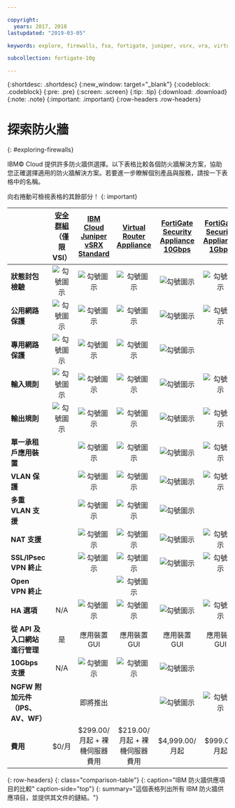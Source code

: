 ```yaml
---

copyright:
  years: 2017, 2018
lastupdated: "2019-03-05"

keywords: explore, firewalls, fsa, fortigate, juniper, vsrx, vra, virtual router appliance, security, vyatta, comparison, features

subcollection: fortigate-10g

---
```


{:shortdesc: .shortdesc}
{:new_window: target="_blank"}
{:codeblock: .codeblock}
{:pre: .pre}
{:screen: .screen}
{:tip: .tip}
{:download: .download}
{:note: .note}
{:important: .important}
{:row-headers .row-headers}

# 探索防火牆
{: #exploring-firewalls}

IBM© Cloud 提供許多防火牆供選擇。以下表格比較各個防火牆解決方案，協助您正確選擇適用的防火牆解決方案。若要進一步瞭解個別產品與服務，請按一下表格中的名稱。

向右捲動可檢視表格的其餘部分！
{: important}

|        | [安全群組](/docs/infrastructure/security-groups?topic=security-groups-getting-started)（僅限 VSI）| [IBM Cloud Juniper vSRX Standard](/docs/infrastructure/vsrx?topic=vsrx-getting-started) |[Virtual Router Appliance](/docs/infrastructure/virtual-router-appliance?topic=virtual-router-appliance-getting-started) | [FortiGate Security Appliance 10Gbps](/docs/infrastructure/fortigate-10g?topic=fortigate-10g-getting-started) | [FortiGate Security Appliance 1Gbps](/docs/infrastructure/fortigate-1g?topic=fortigate-1g-getting-started) | [Hardware Firewall](/docs/infrastructure/hardware-firewall-shared?topic=hardware-firewall-shared-getting-started) | [Hardware Firewall（專用）](/docs/infrastructure/hardware-firewall-dedicated?topic=hardware-firewall-dedicated-getting-started) |
| ------- | :------: | :------: | :------: | :------: | :------: | :------: | :------: |
|**狀態封包檢驗**|![勾號圖示](../../icons/checkmark-icon.svg)|![勾號圖示](../../icons/checkmark-icon.svg)|![勾號圖示](../../icons/checkmark-icon.svg)|![勾號圖示](../../icons/checkmark-icon.svg)|![勾號圖示](../../icons/checkmark-icon.svg)|![勾號圖示](../../icons/checkmark-icon.svg)|![勾號圖示](../../icons/checkmark-icon.svg)|
|**公用網路保護**|![勾號圖示](../../icons/checkmark-icon.svg)|![勾號圖示](../../icons/checkmark-icon.svg)|![勾號圖示](../../icons/checkmark-icon.svg)|![勾號圖示](../../icons/checkmark-icon.svg)|![勾號圖示](../../icons/checkmark-icon.svg)|![勾號圖示](../../icons/checkmark-icon.svg)|![勾號圖示](../../icons/checkmark-icon.svg)|
|**專用網路保護**|![勾號圖示](../../icons/checkmark-icon.svg)|![勾號圖示](../../icons/checkmark-icon.svg)|![勾號圖示](../../icons/checkmark-icon.svg)|![勾號圖示](../../icons/checkmark-icon.svg)||||
|**輸入規則**|![勾號圖示](../../icons/checkmark-icon.svg)|![勾號圖示](../../icons/checkmark-icon.svg)|![勾號圖示](../../icons/checkmark-icon.svg)|![勾號圖示](../../icons/checkmark-icon.svg)|![勾號圖示](../../icons/checkmark-icon.svg)|![勾號圖示](../../icons/checkmark-icon.svg)|![勾號圖示](../../icons/checkmark-icon.svg)|
|**輸出規則**|![勾號圖示](../../icons/checkmark-icon.svg)|![勾號圖示](../../icons/checkmark-icon.svg)|![勾號圖示](../../icons/checkmark-icon.svg)|![勾號圖示](../../icons/checkmark-icon.svg)|![勾號圖示](../../icons/checkmark-icon.svg)|||
|**單一承租戶應用裝置**||![勾號圖示](../../icons/checkmark-icon.svg)|![勾號圖示](../../icons/checkmark-icon.svg)|![勾號圖示](../../icons/checkmark-icon.svg)|![勾號圖示](../../icons/checkmark-icon.svg)||![勾號圖示](../../icons/checkmark-icon.svg)|
|**VLAN 保護**||![勾號圖示](../../icons/checkmark-icon.svg)|![勾號圖示](../../icons/checkmark-icon.svg)|![勾號圖示](../../icons/checkmark-icon.svg)|![勾號圖示](../../icons/checkmark-icon.svg)||![勾號圖示](../../icons/checkmark-icon.svg)|
|**多重 VLAN 支援**||![勾號圖示](../../icons/checkmark-icon.svg)|![勾號圖示](../../icons/checkmark-icon.svg)|![勾號圖示](../../icons/checkmark-icon.svg)||||
|**NAT 支援**||![勾號圖示](../../icons/checkmark-icon.svg)|![勾號圖示](../../icons/checkmark-icon.svg)|![勾號圖示](../../icons/checkmark-icon.svg)|![勾號圖示](../../icons/checkmark-icon.svg)|||
|**SSL/IPsec VPN 終止**||![勾號圖示](../../icons/checkmark-icon.svg)|![勾號圖示](../../icons/checkmark-icon.svg)|![勾號圖示](../../icons/checkmark-icon.svg)|![勾號圖示](../../icons/checkmark-icon.svg)|||
|**Open VPN 終止**|||![勾號圖示](../../icons/checkmark-icon.svg)|||||
|**HA 選項**|N/A|![勾號圖示](../../icons/checkmark-icon.svg)|![勾號圖示](../../icons/checkmark-icon.svg)|![勾號圖示](../../icons/checkmark-icon.svg)|![勾號圖示](../../icons/checkmark-icon.svg)||![勾號圖示](../../icons/checkmark-icon.svg)|
|**從 API 及入口網站進行管理**|是|應用裝置 GUI|應用裝置 GUI|應用裝置 GUI|應用裝置 GUI|是|是|
|**10Gbps 支援**|N/A|![勾號圖示](../../icons/checkmark-icon.svg)|![勾號圖示](../../icons/checkmark-icon.svg)|![勾號圖示](../../icons/checkmark-icon.svg)||||
|**NGFW 附加元件（IPS、AV、WF）**||即將推出||![勾號圖示](../../icons/checkmark-icon.svg)|![勾號圖示](../../icons/checkmark-icon.svg)|||
|**費用**|$0/月|$299.00/月起 + 裸機伺服器費用|$219.00/月起 + 裸機伺服器費用|$4,999.00/月起|$999.00/月起|$99.00/月起|$999.00/月起|
{: row-headers}
{: class="comparison-table"}
{: caption="IBM 防火牆供應項目的比較" caption-side="top"}
{: summary="這個表格列出所有 IBM 防火牆供應項目，並提供其文件的鏈結。"}
